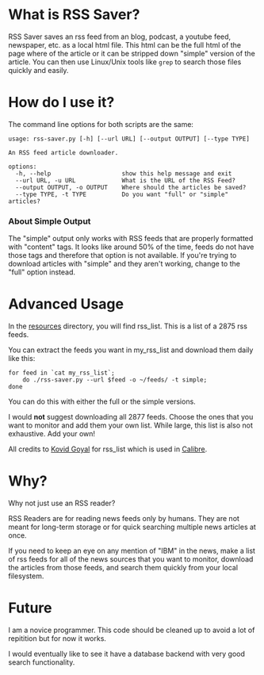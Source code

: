 # What is RSS Saver?

RSS Saver saves an rss feed from an blog, podcast, a youtube feed, newspaper, etc. as a local html file. This html can be the full html of the page where of the article or it can be stripped down "simple" version of the article. You can then use Linux/Unix tools like `grep` to search those files quickly and easily.

# How do I use it?

The command line options for both scripts are the same:

```
usage: rss-saver.py [-h] [--url URL] [--output OUTPUT] [--type TYPE]

An RSS feed article downloader.

options:
  -h, --help                    show this help message and exit
  --url URL, -u URL             What is the URL of the RSS Feed?
  --output OUTPUT, -o OUTPUT    Where should the articles be saved?
  --type TYPE, -t TYPE          Do you want "full" or "simple" articles?
```

### About Simple Output

The "simple" output only works with RSS feeds that are properly formatted with "content" tags. It looks like around 50% of the time, feeds do not have those tags and therefore that option is not available. If you're trying to download articles with "simple" and they aren't working, change to the "full" option instead.

# Advanced Usage

In the [resources](resources/) directory, you will find rss_list. This is a list of a 2875 rss feeds. 

You can extract the feeds you want in my_rss_list and download them daily like this:

```
for feed in `cat my_rss_list`;
    do ./rss-saver.py --url $feed -o ~/feeds/ -t simple;
done
```

You can do this with either the full or the simple versions.

I would **not** suggest downloading all 2877 feeds. Choose the ones that you want to monitor and add them your own list. While large, this list is also not exhaustive. Add your own!

All credits to [Kovid Goyal](https://github.com/kovidgoyal/calibre) for rss_list which is used in [Calibre](https://calibre-ebook.com/).

# Why?

Why not just use an RSS reader?

RSS Readers are for reading news feeds only by humans. They are not meant for long-term storage or for quick searching multiple news articles at once.

If you need to keep an eye on any mention of "IBM" in the news, make a list of rss feeds for all of the news sources that you want to monitor, download the articles from those feeds, and search them quickly from your local filesystem.

# Future

I am a novice programmer. This code should be cleaned up to avoid a lot of repitition but for now it works.

I would eventually like to see it have a database backend with very good search functionality.
